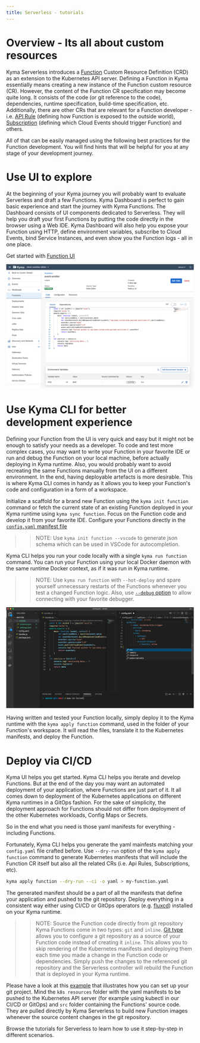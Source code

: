 ```yaml
---
title: Serverless - tutorials
---
```


# Overview - Its all about custom resources

Kyma Serverless introduces a [Function](../../05-technical-reference/00-custom-resources/svls-01-function.md) Custom Resource Definition (CRD) as an extension to the Kubernetes API server.
Defining a Function in Kyma essentially means creating a new instance of the Function custom resource (CR). However, the content of the Function CR specification may become quite long. It consists of the code (or git reference to the code), dependencies, runtime specification, build-time specification, etc. Additionally, there are other CRs that are relevant for a Function developer - i.e. [API Rule](../../05-technical-reference/00-custom-resources/apix-01-apirule.md) (defining how Function is exposed to the outside world), [Subscription](../../05-technical-reference/00-custom-resources/evnt-01-subscription.md) (defining which Cloud Events should trigger Function) and others.


All of that can be easily managed using the following best practices for the Function development. You will find hints that will be helpful for you at any stage of your development journey.

# Use UI to explore

At the beginning of your Kyma journey you will probably want to evaluate Serverless and draft a few Functions.
Kyma Dashboard is perfect to gain basic experience and start the journey with Kyma Functions. The Dashboard consists of UI components dedicated to Serverless. They will help you draft your first Functions by putting the code directly in the browser using a Web IDE.
Kyma Dashboard will also help you expose your Function using HTTP, define environment variables, subscribe to Cloud Events, bind Service Instances, and even show you the Function logs - all in one place.

Get started with [Function UI](./svls-01-create-inline-function.md)

![function-ui](./assets/svls-function-ui.png)

# Use Kyma CLI for better development experience

Defining your Function from the UI is very quick and easy but it might not be enough to satisfy your needs as a developer. To code and test more complex cases, you may want to write your Function in your favorite IDE or run and debug the Function on your local machine, before actually deploying in Kyma runtime. Also, you would probably want to avoid recreating the same Functions manually from the UI on a different environment. In the end, having deployable artefacts is more desirable. This is where Kyma CLI comes in handy as it allows you to keep your Function's code and configuration in a form of a workspace. 

Initialize a scaffold for a brand new Function using the `kyma init function` command or fetch the current state of an existing Function deployed in your Kyma runtime using `kyma sync function`.
Focus on the Function code and develop it from your favorite IDE. Configure your Functions directly in the [`config.yaml` manifest file](../../05-technical-reference/svls-06-function-configuration-file.md)
>>NOTE: Use `kyma init function --vscode` to generate json schema which can be used in VSCode for autocompletion.
>>

Kyma CLI helps you run your code locally with a single `kyma run function` command. You can run your Function using your local Docker daemon with the same runtime Docker context, as if it was run in Kyma runtime. 
>>NOTE: Use `kyma run function` with `--hot-deploy` and spare yourself unnecessary restarts of the Functions whenever you test a changed Function logic. Also, use [`--debug` option](./svls-05-debug-function.md) to allow connecting with your favorite debugger.
>>

![kyma-cli-functions](./assets/svls-kyma-cli-functions.png)

Having written and tested your Function locally, simply deploy it to the Kyma runtime with the `kyma apply function` command, used in the folder of your Function's workspace. It will read the files, translate it to the Kubernetes manifests, and deploy the Function.


# Deploy via CI/CD

Kyma UI helps you get started. Kyma CLI helps you iterate and develop Functions. 
But at the end of the day you may want an automated deployment of your application, where Functions are just part of it.
It all comes down to deployment of the Kubernetes applications on different Kyma runtimes in a GitOps fashion. For the sake of simplicity, the deployment approach for Functions should not differ from deployment of the other Kubernetes workloads, Config Maps or Secrets.

So in the end what you need is those yaml manifests for everything - including Functions.

Fortunately, Kyma CLI helps you generate the yaml mainfests matching your `config.yaml` file crafted before.
Use `--dry-run` option of the `kyma apply function` command to generate Kubernetes manifests that will include the Function CR itself but also all the related CRs (i.e. Api Rules, Subscriptions, etc).

```bash
kyma apply function --dry-run --ci -o yaml > my-function.yaml
```  

The generated manifest should be a part of all the manifests that define your application and pushed to the git repository.
Deploy everything in a consistent way either using CI/CD or GitOps operators (e.g. [fluxcd](./svls-06-sync-function-with-gitops.md)) installed on your Kyma runtime.

>>NOTE: Source the Function code directly from git repository
Kyma Functions come in two types: `git` and `inline`.
[Git type](./svls-02-create-git-function.md) allows you to configure a git repository as a source of your Function code instead of creating it `inline`.
This allows you to skip rendering of the Kubernetes manifests and deploying them each time you made a change in the Function code or dependencies. Simply push the changes to the referenced git repository and the Serverless controller will rebuild the Function that is deployed in your Kyma runtime. 

Please have a look at this [example](https://github.com/kyma-project/examples/tree/main/incluster_eventing) that illustrates how you can set up your git project. Mind the `k8s resources` folder with the yaml manifests to be pushed to the Kubernetes API server (for example using kubectl in our CI/CD or GitOps) and `src` folder containing the Functions' source code. They are pulled directly by Kyma Serverless to build new Function images whenever the source content changes in the git repository.  
>>






Browse the tutorials for Serverless to learn how to use it step-by-step in different scenarios.
